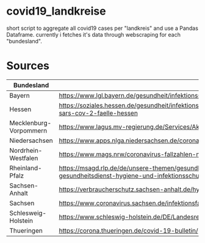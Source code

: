 # covid19_landkreise
short script to aggregate all covid19 cases per "landkreis" and use a Pandas Dataframe.
currently i fetches it's data through webscraping for each "bundesland".

# Sources

| Bundesland | Source |
| --- | --- |
| Bayern | https://www.lgl.bayern.de/gesundheit/infektionsschutz/infektionskrankheiten_a_z/coronavirus/karte_coronavirus/index.htm |
| Hessen | https://soziales.hessen.de/gesundheit/infektionsschutz/coronavirus-sars-cov-2/taegliche-uebersicht-der-bestaetigten-sars-cov-2-faelle-hessen |
| Mecklenburg-Vorpommern | https://www.lagus.mv-regierung.de/Services/Aktuelles/?id=158593&processor=processor.sa.pressemitteilung |
| Niedersachsen | https://www.apps.nlga.niedersachsen.de/corona/download.php?csv |
| Nordrhein-Westfalen | https://www.mags.nrw/coronavirus-fallzahlen-nrw |
| Rheinland-Pfalz | https://msagd.rlp.de/de/unsere-themen/gesundheit-und-pflege/gesundheitliche-versorgung/oeffentlicher-gesundheitsdienst-hygiene-und-infektionsschutz/infektionsschutz/informationen-zum-coronavirus-sars-cov-2/ |
| Sachsen-Anhalt | https://verbraucherschutz.sachsen-anhalt.de/hygiene/infektionsschutz/infektionskrankheiten/coronavirus/ |
| Sachsen | https://www.coronavirus.sachsen.de/infektionsfaelle-in-sachsen-4151.html |
| Schlesweig-Holstein | https://www.schleswig-holstein.de/DE/Landesregierung/I/Presse/_documents/Corona-Liste_Kreise.html |
| Thueringen | https://corona.thueringen.de/covid-19-bulletin/ |
